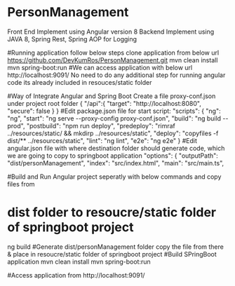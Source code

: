 # PersonManagement
Front End Implement using Angular version 8
Backend Implement using JAVA 8, Spring Rest, Spring AOP for Logging

#Running application follow below steps
clone application from below url
https://github.com/DevKumRos/PersonManagement.git
mvn clean install
mvn spring-boot:run
#We can access application with below url
http://localhost:9091/
No need to do any additional step for running angular code its already included in resouces/static folder

 
#Way of Integrate Angular and Spring Boot
Create a file proxy-conf.json under project root folder
{
	"/api":{
	"target": "http://localhost:8080",
	"secure": false
	}
}
#Edit package.json file for start script:
"scripts": {
    "ng": "ng",
    "start": "ng serve --proxy-config proxy-conf.json",
    "build": "ng build --prod",
    "postbuild": "npm run deploy",
    "predeploy": "rimraf ../resources/static/ && mkdirp ../resources/static",
    "deploy": "copyfiles -f dist/** ../resources/static",
    "lint": "ng lint",
    "e2e": "ng e2e"
  }
#Edit angular.json file with where destination folder should generate code, which we are going to copy to springboot application
"options": {
            "outputPath": "dist/personManagement",
            "index": "src/index.html",
            "main": "src/main.ts", 

#Build and Run Angular project seperatly with below commands and copy files from 
# dist folder to resoucre/static folder of springboot project

ng build
#Generate dist/personManagement folder copy the file from there & place in resoucre/static folder of springboot project 
#Build SPringBoot application
mvn clean install
mvn spring-boot:run

#Access application from http://localhost:9091/
 